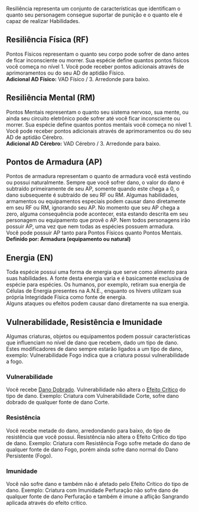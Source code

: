 Resiliência representa um conjunto de características que identificam o quanto seu personagem consegue suportar de punição e o quanto ele é capaz de realizar Habilidades.

## Resiliência Física (RF)
Pontos Físicos representam o quanto seu corpo pode sofrer de dano antes de ficar inconsciente ou morrer. Sua espécie define quantos pontos físicos você começa no nível 1. Você pode receber pontos adicionais através de aprimoramentos ou do seu AD de aptidão Físico.  
**Adicional AD Físico:** VAD Físico / 3. Arredonde para baixo.

## Resiliência Mental (RM)
Pontos Mentais representam o quanto seu sistema nervoso, sua mente, ou ainda seu circuito eletrônico pode sofrer até você ficar inconsciente ou morrer. Sua espécie define quantos pontos mentais você começa no nível 1. Você pode receber pontos adicionais através de aprimoramentos ou do seu AD de aptidão Cérebro.  
**Adicional AD Cérebro:** VAD Cérebro / 3. Arredonde para baixo.

## Pontos de Armadura (AP)
Pontos de armadura representam o quanto de armadura você está vestindo ou possui naturalmente. Sempre que você sofrer dano, o valor do dano é subtraído primeiramente de seu AP, somente quando este chega a 0, o dano subsequente é subtraído de seu RF ou RM. Algumas habilidades, armamentos ou equipamentos especiais podem causar dano diretamente em seu RF ou RM, ignorando seu AP.
No momento que seu AP chega a zero, alguma consequência pode acontecer, esta estando descrita em seu personagem ou equipamento que provê o AP. Nem todos personagens irão possuir AP, uma vez que nem todas as espécies possuem armadura.  
Você pode possuir AP tanto para Pontos Físicos quanto Pontos Mentais.  
**Definido por: Armadura (equipamento ou natural)**

## Energia (EN)
Toda espécie possui uma forma de energia que serve como alimento para suas habilidades. A fonte desta energia varia e é basicamente exclusiva de espécie para espécies. Os humanos, por exemplo, retiram sua energia de Células de Energia presentes na A.N.E., enquanto os hivers utilizam sua própria Integridade Física como fonte de energia.  
Alguns ataques ou efeitos podem causar dano diretamente na sua energia.

## Vulnerabilidade, Resistência e Imunidade
Algumas criaturas, objetos ou equipamentos podem possuir características que influenciam no nível de dano que recebem, dado um tipo de dano. Estes modificadores de dano sempre estarão ligados a um tipo de dano, exemplo: Vulnerabilidade Fogo indica que a criatura possui vulnerabilidade a fogo.

### Vulnerabilidade
Você recebe [Dano Dobrado](../rules/play/damage.md#dano-dobrado). Vulnerabilidade não altera o [Efeito Crítico](../rules/play/damage.md#tipos-de-dano) do tipo de dano. 
Exemplo: Criatura com Vulnerabilidade Corte, sofre dano dobrado de qualquer fonte de dano Corte.

### Resistência
Você recebe metade do dano, arredondando para baixo, do tipo de resistência que você possui. Resistência não altera o Efeito Crítico do tipo de dano. 
Exemplo: Criatura com Resistência Fogo sofre metade do dano de qualquer fonte de dano Fogo, porém ainda sofre dano normal do Dano Persistente (Fogo).

### Imunidade
Você não sofre dano e também não é afetado pelo Efeito Crítico do tipo de dano.
Exemplo: Criatura com Imunidade Perfuração não sofre dano de qualquer fonte de dano Perfuração e também é imune a aflição Sangrando aplicada através do efeito crítico.